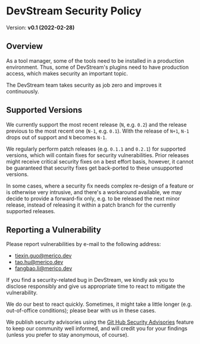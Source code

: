 # DevStream Security Policy

Version: **v0.1 (2022-02-28)**

## Overview

As a tool manager, some of the tools need to be installed in a production environment. Thus, some of DevStream's plugins need to have production access, which makes security an important topic.

The DevStream team takes security as job zero and improves it continuously. 

## Supported Versions

We currently support the most recent release (`N`, e.g. `0.2`) and the release previous to the most recent one (`N-1`, e.g. `0.1`). With the release of `N+1`, `N-1` drops out of support and `N` becomes `N-1`.

We regularly perform patch releases (e.g. `0.1.1` and `0.2.1`) for supported versions, which will contain fixes for security vulnerabilities. Prior releases might receive critical security fixes on a best effort basis, however, it cannot be guaranteed that security fixes get back-ported to these unsupported versions.

In some cases, where a security fix needs complex re-design of a feature or is otherwise very intrusive, and there's a workaround available, we may decide to provide a forward-fix only, e.g. to be released the next minor release, instead of releasing it within a patch branch for the currently supported releases.

## Reporting a Vulnerability

Please report vulnerabilities by e-mail to the following address: 

- tiexin.guo@merico.dev
- tao.hu@merico.dev
- fangbao.li@merico.dev

If you find a security-related bug in DevStream, we kindly ask you to disclose responsibly and give us appropriate time to react to mitigate the vulnerability.

We do our best to react quickly. Sometimes, it might take a little longer (e.g. out-of-office conditions); please bear with us in these cases.

We publish security advisories using the [Git Hub Security Advisories](https://github.com/devstream-io/devstream/security/advisories) feature to keep our community well informed, and will credit you for your
findings (unless you prefer to stay anonymous, of course).
